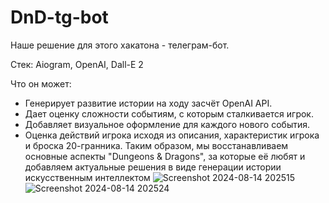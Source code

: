 # DnD-tg-bot
Наше решение для этого хакатона - телеграм-бот.

Стек: Aiogram, OpenAI, Dall-E 2

Что он может:
- Генерирует развитие истории на ходу засчёт OpenAI API.
- Дает оценку сложности событиям, с которым сталкивается игрок.
- Добавляет визуальное оформление для каждого нового события.
- Оценка действий игрока исходя из описания, характеристик игрока и броска 20-гранника.
Таким образом, мы восстанавливаем основные аспекты "Dungeons & Dragons", за которые её любят и добавляем актуальные решения в виде генерации истории искусственным интеллектом
![Screenshot 2024-08-14 202515](https://github.com/user-attachments/assets/ff09b1fa-4dec-4d05-99b6-29b299b7990f)
![Screenshot 2024-08-14 202524](https://github.com/user-attachments/assets/47018324-9a2e-4377-8091-a1813049212f)
